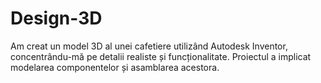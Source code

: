 # Design-3D
Am creat un model 3D al unei cafetiere utilizând Autodesk Inventor, concentrându-mă pe detalii realiste și funcționalitate. Proiectul a implicat modelarea componentelor și asamblarea acestora.
